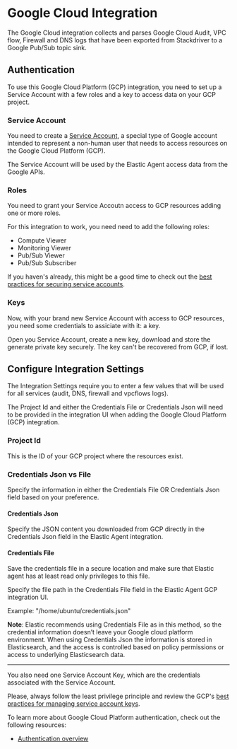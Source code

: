 # Google Cloud Integration

The Google Cloud integration collects and parses Google Cloud Audit, VPC flow, Firewall and DNS logs that have been exported from Stackdriver to a Google Pub/Sub topic sink.


## Authentication

To use this Google Cloud Platform (GCP) integration, you need to set up a Service Account with a few roles and a key to access data on your GCP project.

### Service Account

You need to create a [Service Account](https://cloud.google.com/iam/docs/understanding-service-accounts), a special type of Google account intended to represent a non-human user that needs to access resources on the Google Cloud Platform (GCP).

The Service Account will be used by the Elastic Agent access data from the Google APIs.

### Roles

You need to grant your Service Accoutn access to GCP resources adding one or more roles.

For this integration to work, you need need to add the following roles:

- Compute Viewer
- Monitoring Viewer
- Pub/Sub Viewer
- Pub/Sub Subscriber

If you haven's already, this might be a good time to check out the [best practices for securing service accounts](https://cloud.google.com/iam/docs/best-practices-for-securing-service-accounts).

### Keys

Now, with your brand new Service Account with access to GCP resources, you need some credentials to assiciate with it: a key.

Open you Service Account, create a new key, download and store the generate private key securely. The key can't be recovered from GCP, if lost.

## Configure Integration Settings

The Integration Settings require you to enter a few values that will be used for all services (audit, DNS, firewall and vpcflows logs).

The Project Id and either the Credentials File or Credentials Json will need to be provided in the integration UI when adding the Google Cloud Platform (GCP) integration.

### Project Id

This is the ID of your GCP project where the resources exist.

### Credentials Json vs File

Specify the information in either the Credentials File OR Credentials Json field based on your preference.

#### Credentials Json

Specify the JSON content you downloaded from GCP directly in the Credentials Json field in the Elastic Agent integration.

#### Credentials File

Save the credentials file in a secure location and make sure that Elastic agent has at least read only privileges to this file.

Specify the file path in the Credentials File field in the Elastic Agent GCP integration UI.

Example: "/home/ubuntu/credentials.json"

**Note**: Elastic recommends using Credentials File as in this method, so the credential information doesn’t leave your Google cloud platform environment. When using Credentials Json the information is stored in Elasticsearch, and the access is controlled based on policy permissions or access to underlying Elasticsearch data.


***

You also need one Service Account Key, which are the credentials associated with the Service Account.

Please, always follow the least privilege principle and review the GCP's [best practices for managing service account keys](https://cloud.google.com/iam/docs/best-practices-for-managing-service-account-keys).


To learn more about Google Cloud Platform authentication, check out the following resources:

- [Authentication overview](https://cloud.google.com/docs/authentication)
